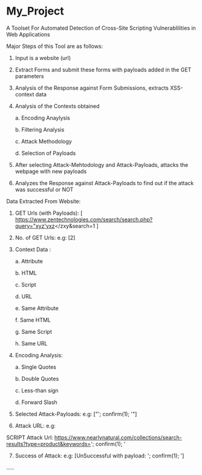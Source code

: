 # My_Project
  A Toolset For Automated Detection of Cross-Site Scripting Vulnerablilities in Web Applications
  
  Major Steps of this Tool are as follows:
  
  1. Input is a website (url)
  
  2. Extract Forms and submit these forms with payloads added in the GET parameters
  
  3. Analysis of the Response against Form Submissions, extracts XSS-context data
  
  4. Analysis of the Contexts obtained
    
      a. Encoding Anaylysis
    
      b. Filtering Analysis
    
      c. Attack Methodology
    
      d. Selection of Payloads
  
  5. After selecting Attack-Mehtodology and Attack-Payloads, attacks the webpage with new payloads
  
  6. Analyzes the Response against Attack-Payloads to find out if the attack was successful or NOT

Data Extracted From Website:
  
  1. GET Urls (with Payloads): [ https://www.zentechnologies.com/search/search.php?query="xyz'yxz</zxy&search=1 ]
  
  2. No. of GET Urls: e.g: [2] 
  
  3. Context Data : 
      
      a. Attribute
      
      b. HTML
      
      c. Script
      
      d. URL 
      
      e. Same Attribute
      
      f. Same HTML
      
      g. Same Script
      
      h. Same URL
   
   4. Encoding Analysis: 
      
      a. Single Quotes
      
      b. Double Quotes
      
      c. Less-than sign
      
      d. Forward Slash
      
   5. Selected Attack-Payloads: e.g: ["'; confirm(1); '"]
   
   6. Attack URL: e.g: 
   
   SCRIPT Attack Url:  https://www.nearlynatural.com/collections/search-results?type=product&keywords='; confirm(1); '
   
   7. Success of Attack: e.g: [UnSuccessful with payload:  '; confirm(1); ']
   
   
   .....
